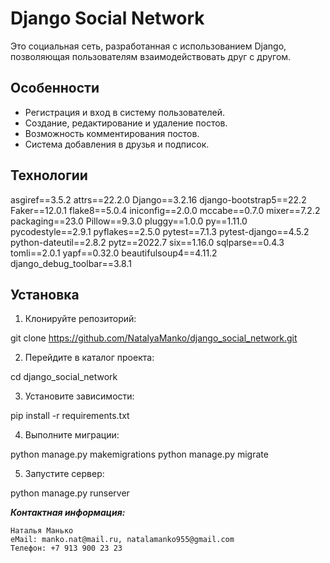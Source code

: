 # Django Social Network

Это социальная сеть, разработанная с использованием Django, позволяющая пользователям взаимодействовать друг с другом.

## Особенности

- Регистрация и вход в систему пользователей.
- Создание, редактирование и удаление постов.
- Возможность комментирования постов.
- Система добавления в друзья и подписок.

## Технологии

asgiref==3.5.2
attrs==22.2.0
Django==3.2.16
django-bootstrap5==22.2
Faker==12.0.1
flake8==5.0.4
iniconfig==2.0.0
mccabe==0.7.0
mixer==7.2.2
packaging==23.0
Pillow==9.3.0
pluggy==1.0.0
py==1.11.0
pycodestyle==2.9.1
pyflakes==2.5.0
pytest==7.1.3
pytest-django==4.5.2
python-dateutil==2.8.2
pytz==2022.7
six==1.16.0
sqlparse==0.4.3
tomli==2.0.1
yapf==0.32.0
beautifulsoup4==4.11.2
django_debug_toolbar==3.8.1

## Установка

1. Клонируйте репозиторий:

git clone https://github.com/NatalyaManko/django_social_network.git

2. Перейдите в каталог проекта:

cd django_social_network

3. Установите зависимости:

pip install -r requirements.txt

4. Выполните миграции:

python manage.py makemigrations python manage.py migrate

5. Запустите сервер:

python manage.py runserver

**_Контактная информация:_**
```
Наталья Манько
eMail: manko.nat@mail.ru, natalamanko955@gmail.com
Телефон: +7 913 900 23 23
```
